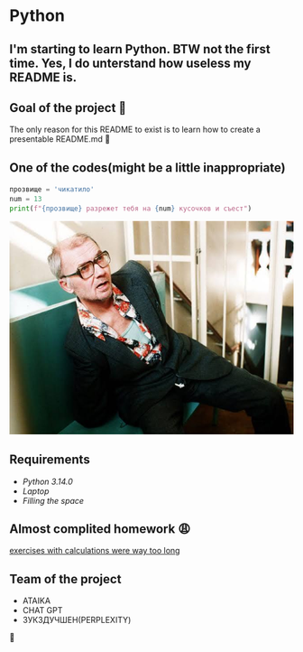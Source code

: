 # Python
## I'm starting to learn Python. BTW not the first time. Yes, I do unterstand how useless my README is.
## Goal of the project :rocket:
The only reason for this README to exist is to learn how to create a presentable README.md :thinking:
## One of the codes(might be a little inappropriate)
```python
прозвище = 'чикатило'
num = 13
print(f"{прозвище} разрежет тебя на {num} кусочков и съест")
```
![alt text](images.jpeg)
## Requirements
+ *Python 3.14.0*
+ *Laptop*
+ *Filling the space*

## Almost complited homework :weary:
[exercises with calculations were way too long](<hw 1.py>)
## Team of the project
+ ATAIKA
+ CHAT GPT
+ ЗУКЗДУЧШЕН(PERPLEXITY)
  
:wave:
